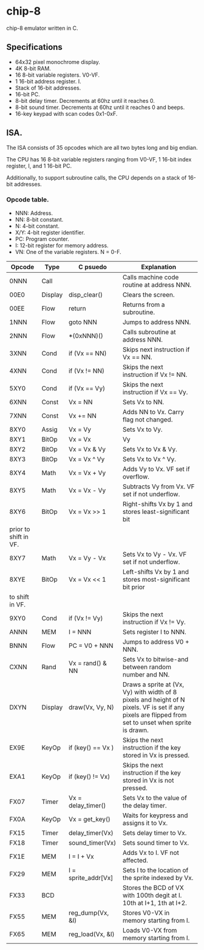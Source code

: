 # chip-8
chip-8 emulator written in C.

## Specifications

- 64x32 pixel monochrome display.
- 4K 8-bit RAM.
- 16 8-bit variable registers. V0-VF.
- 1 16-bit address register. I.
- Stack of 16-bit addresses.
- 16-bit PC.
- 8-bit delay timer. Decrements at 60hz until it reaches 0.
- 8-bit sound timer. Decrements at 60hz until it reaches 0 and beeps.
- 16-key keypad with scan codes 0x1-0xF.

## ISA.

The ISA consists of 35 opcodes which are all two bytes long and big endian.

The CPU has 16 8-bit variable registers ranging from V0-VF, 1 16-bit index register, I,
and 1 16-bit PC.

Additionally, to support subroutine calls, the CPU depends on a stack of 16-bit addresses.

### Opcode table.

- NNN: Address.
- NN:  8-bit constant.
- N:   4-bit constant.
- X/Y: 4-bit register identifier.
- PC:  Program counter.
- I:   12-bit register for memory address.
- VN:  One of the variable registers. N = 0-F.

| Opcode | Type     | C psuedo          | Explanation |
|--------|----------|-------------------|-------------|
| 0NNN   | Call     |                   | Calls machine code routine at address NNN. |
| 00E0   | Display  | disp_clear()      | Clears the screen. |
| 00EE   | Flow     | return            | Returns from a subroutine. |
| 1NNN   | Flow     | goto NNN          | Jumps to address NNN. |
| 2NNN   | Flow     | *(0xNNN)()        | Calls subroutine at address NNN. |
| 3XNN   | Cond     | if (Vx == NN)     | Skips next instruction if Vx == NN. |
| 4XNN   | Cond     | if (Vx != NN)     | Skips the next instruction if Vx != NN. |
| 5XY0   | Cond     | if (Vx == Vy)     | Skips the next instruction if Vx == Vy. |
| 6XNN   | Const    | Vx = NN           | Sets Vx to NN. |
| 7XNN   | Const    | Vx += NN          | Adds NN to Vx. Carry flag not changed. |
| 8XY0   | Assig    | Vx = Vy           | Sets Vx to Vy. |
| 8XY1   | BitOp    | Vx = Vx | Vy      | Sets Vx to Vx | Vy. |
| 8XY2   | BitOp    | Vx = Vx & Vy      | Sets Vx to Vx & Vy. |
| 8XY3   | BitOp    | Vx = Vx ^ Vy      | Sets Vx to Vx ^ Vy. |
| 8XY4   | Math     | Vx = Vx + Vy      | Adds Vy to Vx. VF set if overflow. |
| 8XY5   | Math     | Vx = Vx - Vy      | Subtracts Vy from Vx. VF set if not underflow. |
| 8XY6   | BitOp    | Vx = Vx >> 1      | Right-shifts Vx by 1 and stores least-significant bit
prior to shift in VF. |
| 8XY7   | Math     | Vx = Vy - Vx      | Sets Vx to Vy - Vx. VF set if not underflow. |
| 8XYE   | BitOp    | Vx = Vx << 1      | Left-shifts Vx by 1 and stores most-significant bit prior
                                          to shift in VF. |
| 9XY0   | Cond     | if (Vx != Vy)     | Skips the next instruction if Vx != Vy. |
| ANNN   | MEM      | I = NNN           | Sets register I to NNN. |
| BNNN   | Flow     | PC = V0 + NNN     | Jumps to address V0 + NNN. |
| CXNN   | Rand     | Vx = rand() & NN  | Sets Vx to bitwise-and between random number and NN. |
| DXYN   | Display  | draw(Vx, Vy, N)   | Draws a sprite at (Vx, Vy) with width of 8 pixels and      height of N pixels. VF is set if any pixels are flipped from set to unset when sprite is drawn. |
| EX9E   | KeyOp    | if (key() == Vx ) | Skips the next instruction if the key stored in Vx is pressed. |
| EXA1   | KeyOp    | if (key() != Vx)  | Skips the next instruction if the key stored in Vx is not pressed. |
| FX07   | Timer    | Vx = delay_timer() | Sets Vx to the value of the delay timer. |
| FX0A   | KeyOp    | Vx = get_key()    | Waits for keypress and assigns it to Vx. |
| FX15   | Timer    | delay_timer(Vx)   | Sets delay timer to Vx. |
| FX18   | Timer    | sound_timer(Vx)   | Sets sound timer to Vx. |
| FX1E   | MEM      | I = I + Vx        | Adds Vx to I. VF not affected. |
| FX29   | MEM      | I = sprite_addr[Vx] | Sets I to the location of the sprite indexed by Vx. |
| FX33   | BCD      |                   | Stores the BCD of VX with 100th degit at I. 10th at I+1, 1th at I+2. |
| FX55   | MEM      | reg_dump(Vx, &I)  | Stores V0-VX in memory starting from I.
| FX65   | MEM      | reg_load(Vx, &I)  | Loads V0-VX from memory starting from I.
